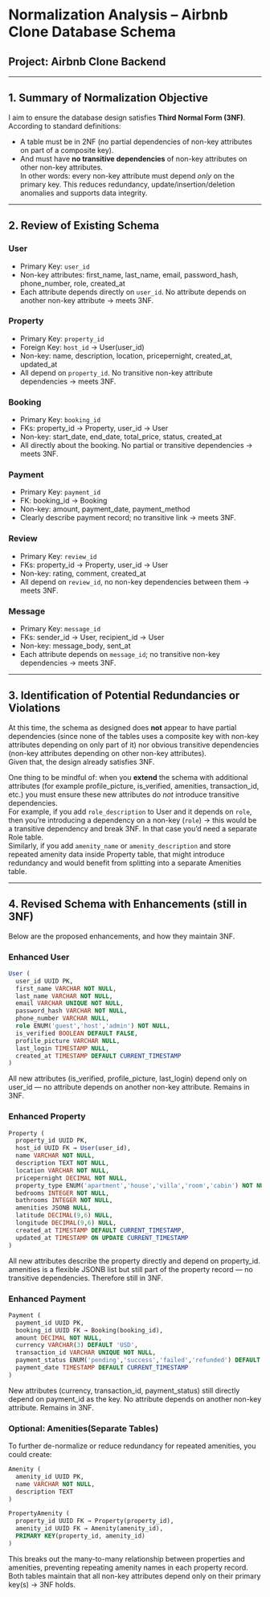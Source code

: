 # Normalization Analysis – Airbnb Clone Database Schema  

## Project: Airbnb Clone Backend

---

## 1. Summary of Normalization Objective

I aim to ensure the database design satisfies **Third Normal Form (3NF)**. According to standard definitions:  

- A table must be in 2NF (no partial dependencies of non-key attributes on part of a composite key).  
- And must have **no transitive dependencies** of non-key attributes on other non-key attributes.  
In other words: every non-key attribute must depend *only* on the primary key.
This reduces redundancy, update/insertion/deletion anomalies and supports data integrity.

---

## 2. Review of Existing Schema

### User

- Primary Key: `user_id`  
- Non-key attributes: first_name, last_name, email, password_hash, phone_number, role, created_at  
- Each attribute depends directly on `user_id`. No attribute depends on another non-key attribute → meets 3NF.

### Property

- Primary Key: `property_id`  
- Foreign Key: `host_id` → User(user_id)  
- Non-key: name, description, location, pricepernight, created_at, updated_at  
- All depend on `property_id`. No transitive non-key attribute dependencies → meets 3NF.

### Booking

- Primary Key: `booking_id`  
- FKs: property_id → Property, user_id → User  
- Non-key: start_date, end_date, total_price, status, created_at  
- All directly about the booking. No partial or transitive dependencies → meets 3NF.

### Payment

- Primary Key: `payment_id`  
- FK: booking_id → Booking  
- Non-key: amount, payment_date, payment_method  
- Clearly describe payment record; no transitive link → meets 3NF.

### Review

- Primary Key: `review_id`  
- FKs: property_id → Property, user_id → User  
- Non-key: rating, comment, created_at  
- All depend on `review_id`, no non-key dependencies between them → meets 3NF.

### Message

- Primary Key: `message_id`  
- FKs: sender_id → User, recipient_id → User  
- Non-key: message_body, sent_at  
- Each attribute depends on `message_id`; no transitive non-key dependencies → meets 3NF.

---

## 3. Identification of Potential Redundancies or Violations

At this time, the schema as designed does **not** appear to have partial dependencies (since none of the tables uses a composite key with non-key attributes depending on only part of it) nor obvious transitive dependencies (non-key attributes depending on other non-key attributes).  
Given that, the design already satisfies 3NF.

One thing to be mindful of: when you **extend** the schema with additional attributes (for example profile_picture, is_verified, amenities, transaction_id, etc.) you must ensure these new attributes do *not* introduce transitive dependencies.  
For example, if you add `role_description` to User and it depends on `role`, then you’re introducing a dependency on a non-key (`role`) → this would be a transitive dependency and break 3NF. In that case you’d need a separate Role table.  
Similarly, if you add `amenity_name` or `amenity_description` and store repeated amenity data inside Property table, that might introduce redundancy and would benefit from splitting into a separate Amenities table.

---

## 4. Revised Schema with Enhancements (still in 3NF)

Below are the proposed enhancements, and how they maintain 3NF.

### Enhanced User  

```sql
User (
  user_id UUID PK,
  first_name VARCHAR NOT NULL,
  last_name VARCHAR NOT NULL,
  email VARCHAR UNIQUE NOT NULL,
  password_hash VARCHAR NOT NULL,
  phone_number VARCHAR NULL,
  role ENUM('guest','host','admin') NOT NULL,
  is_verified BOOLEAN DEFAULT FALSE,
  profile_picture VARCHAR NULL,
  last_login TIMESTAMP NULL,
  created_at TIMESTAMP DEFAULT CURRENT_TIMESTAMP
)
```

All new attributes (is_verified, profile_picture, last_login) depend only on user_id — no attribute depends on another non-key attribute. Remains in 3NF.

### Enhanced Property

```sql
Property (
  property_id UUID PK,
  host_id UUID FK → User(user_id),
  name VARCHAR NOT NULL,
  description TEXT NOT NULL,
  location VARCHAR NOT NULL,
  pricepernight DECIMAL NOT NULL,
  property_type ENUM('apartment','house','villa','room','cabin') NOT NULL,
  bedrooms INTEGER NOT NULL,
  bathrooms INTEGER NOT NULL,
  amenities JSONB NULL,
  latitude DECIMAL(9,6) NULL,
  longitude DECIMAL(9,6) NULL,
  created_at TIMESTAMP DEFAULT CURRENT_TIMESTAMP,
  updated_at TIMESTAMP ON UPDATE CURRENT_TIMESTAMP
)
```

All new attributes describe the property directly and depend on property_id. amenities is a flexible JSONB list but still part of the property record — no transitive dependencies. Therefore still in 3NF.

### Enhanced Payment

```sql
Payment (
  payment_id UUID PK,
  booking_id UUID FK → Booking(booking_id),
  amount DECIMAL NOT NULL,
  currency VARCHAR(3) DEFAULT 'USD',
  transaction_id VARCHAR UNIQUE NOT NULL,
  payment_status ENUM('pending','success','failed','refunded') DEFAULT 'pending',
  payment_date TIMESTAMP DEFAULT CURRENT_TIMESTAMP
)
```

New attributes (currency, transaction_id, payment_status) still directly depend on payment_id as the key. No attribute depends on another non-key attribute. Remains in 3NF.

### Optional: Amenities(Separate Tables)

To further de-normalize or reduce redundancy for repeated amenities, you could create:

```sql
Amenity (
  amenity_id UUID PK,
  name VARCHAR NOT NULL,
  description TEXT
)

PropertyAmenity (
  property_id UUID FK → Property(property_id),
  amenity_id UUID FK → Amenity(amenity_id),
  PRIMARY KEY(property_id, amenity_id)
)
```

This breaks out the many-to-many relationship between properties and amenities, preventing repeating amenity names in each property record. Both tables maintain that all non-key attributes depend only on their primary key(s) → 3NF holds.
